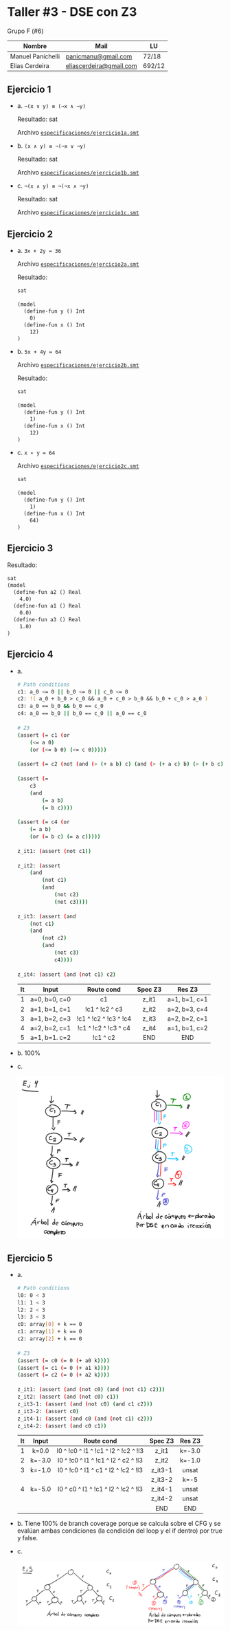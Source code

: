 # Taller #3 - DSE con Z3

Grupo F (#6)

| Nombre            | Mail                    | LU     |
| ----------------- | ----------------------- | ------ |
| Manuel Panichelli | panicmanu@gmail.com     | 72/18  |
| Elias Cerdeira    | eliascerdeira@gmail.com | 692/12 |

## Ejercicio 1

- a. `¬(x ∨ y) ≡ (¬x ∧ ¬y)`

  Resultado: sat

  Archivo [`especificaciones/ejercicio1a.smt`](especificaciones/ejercicio1a.smt)

- b. `(x ∧ y) ≡ ¬(¬x ∨ ¬y)`

  Resultado: sat

  Archivo [`especificaciones/ejercicio1b.smt`](especificaciones/ejercicio1b.smt)

- c. `¬(x ∧ y) ≡ ¬(¬x ∧ ¬y)`

  Resultado: sat

  Archivo [`especificaciones/ejercicio1c.smt`](especificaciones/ejercicio1c.smt)

## Ejercicio 2

- a. `3x + 2y = 36`

  Archivo [`especificaciones/ejercicio2a.smt`](especificaciones/ejercicio2a.smt)

  Resultado:

  ```smt
  sat

  (model 
    (define-fun y () Int
      0)
    (define-fun x () Int
      12)
  )
  ```

- b. `5x + 4y = 64`

  Archivo [`especificaciones/ejercicio2b.smt`](especificaciones/ejercicio2b.smt)

  Resultado:

  ```smt
  sat

  (model 
    (define-fun y () Int
      1)
    (define-fun x () Int
      12)
  )
  ```

- c. `x ∗ y = 64`

  Archivo [`especificaciones/ejercicio2c.smt`](especificaciones/ejercicio2c.smt)

  ```smt
  sat

  (model 
    (define-fun y () Int
      1)
    (define-fun x () Int
      64)
  )
  ```

## Ejercicio 3

Resultado:

```smt
sat
(model 
  (define-fun a2 () Real
    4.0)
  (define-fun a1 () Real
    0.0)
  (define-fun a3 () Real
    1.0)
)
```

<div style="page-break-after: always;"></div>

## Ejercicio 4

- a.

  ```bash
  # Path conditions
  c1: a_0 <= 0 || b_0 <= 0 || c_0 <= 0
  c2: !( a_0 + b_0 > c_0 && a_0 + c_0 > b_0 && b_0 + c_0 > a_0 )
  c3: a_0 == b_0 && b_0 == c_0
  c4: a_0 == b_0 || b_0 == c_0 || a_0 == c_0

  # Z3
  (assert (= c1 (or
      (<= a 0)
      (or (<= b 0) (<= c 0)))))

  (assert (= c2 (not (and (> (+ a b) c) (and (> (+ a c) b) (> (+ b c) a))))))

  (assert (=
      c3
      (and
          (= a b)
          (= b c))))

  (assert (= c4 (or 
      (= a b)
      (or (= b c) (= a c)))))

  z_it1: (assert (not c1))

  z_it2: (assert 
      (and 
          (not c1)
          (and
              (not c2)
              (not c3))))

  z_it3: (assert (and
      (not c1)
      (and
          (not c2)
          (and
              (not c3)
              c4))))

  z_it4: (assert (and (not c1) c2)
  ```

  |  It   |     Input     |      Route cond       | Spec Z3 |    Res Z3     |
  | :---: | :-----------: | :-------------------: | :-----: | :-----------: |
  |   1   | a=0, b=0, c=0 |          c1           |  z_it1  | a=1, b=1, c=1 |
  |   2   | a=1, b=1, c=1 |    !c1 ^ !c2 ^ c3     |  z_it2  | a=2, b=3, c=4 |
  |   3   | a=1, b=2, c=3 | !c1 ^ !c2 ^ !c3 ^ !c4 |  z_it3  | a=2, b=2, c=1 |
  |   4   | a=2, b=2, c=1 | !c1 ^ !c2 ^ !c3 ^ c4  |  z_it4  | a=1, b=1, c=2 |
  |   5   | a=1, b=1. c=2 |       !c1 ^ c2        |   END   |      END      |

- b. 100%
- c.

  ![](img/arboles-ej4.png)

## Ejercicio 5

- a.

  ```bash
  # Path conditions
  l0: 0 < 3
  l1: 1 < 3
  l2: 2 < 3
  l3: 3 < 3
  c0: array[0] + k == 0
  c1: array[1] + k == 0
  c2: array[2] + k == 0

  # Z3
  (assert (= c0 (= 0 (+ a0 k))))
  (assert (= c1 (= 0 (+ a1 k))))
  (assert (= c2 (= 0 (+ a2 k))))

  z_it1: (assert (and (not c0) (and (not c1) c2)))
  z_it2: (assert (and (not c0) c1))
  z_it3-1: (assert (and (not c0) (and c1 c2)))
  z_it3-2: (assert c0)
  z_it4-1: (assert (and c0 (and (not c1) c2)))
  z_it4-2: (assert (and c0 c1))
  ```

  |  It   | Input  |              Route cond              | Spec Z3 | Res Z3 |
  | :---: | :----: | :----------------------------------: | :-----: | :----: |
  |   1   | k=0.0  | l0 ^ !c0 ^ l1 ^ !c1 ^ l2 ^ !c2 ^ !l3 |  z_it1  | k=-3.0 |
  |   2   | k=-3.0 | l0 ^ !c0 ^ l1 ^ !c1 ^ l2 ^ c2 ^ !l3  |  z_it2  | k=-1.0 |
  |   3   | k=-1.0 | l0 ^ !c0 ^ l1 ^ c1 ^ l2 ^ !c2 ^ !l3  | z_it3-1 | unsat  |
  |       |        |                                      | z_it3-2 |  k=-5  |
  |   4   | k=-5.0 | l0 ^ c0 ^ l1 ^ !c1 ^ l2 ^ !c2 ^ !l3  | z_it4-1 | unsat  |
  |       |        |                                      | z_it4-2 | unsat  |
  |       |        |                                      |   END   |  END   |

- b. Tiene 100% de branch coverage porque se calcula sobre el CFG y se evalúan
  ambas condiciones (la condición del loop y el if dentro) por true y false.

- c.

  ![](img/arboles-ej5.png)
